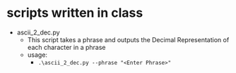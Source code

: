 # scripts written in class


- ascii_2_dec.py
  - This script takes a phrase and outputs the Decimal Representation of each character in a phrase
  - usage:
     - ```.\ascii_2_dec.py --phrase "<Enter Phrase>"```
